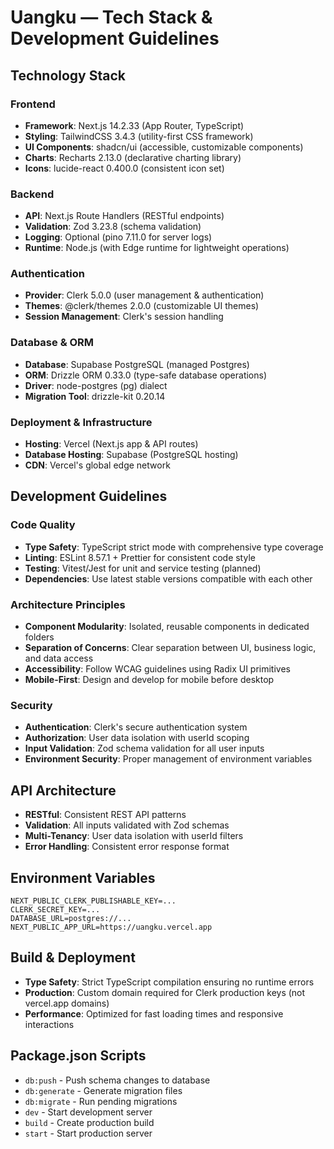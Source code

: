 # Uangku — Tech Stack & Development Guidelines

## Technology Stack

### Frontend
- **Framework**: Next.js 14.2.33 (App Router, TypeScript)
- **Styling**: TailwindCSS 3.4.3 (utility-first CSS framework)
- **UI Components**: shadcn/ui (accessible, customizable components)
- **Charts**: Recharts 2.13.0 (declarative charting library)
- **Icons**: lucide-react 0.400.0 (consistent icon set)

### Backend
- **API**: Next.js Route Handlers (RESTful endpoints)
- **Validation**: Zod 3.23.8 (schema validation)
- **Logging**: Optional (pino 7.11.0 for server logs)
- **Runtime**: Node.js (with Edge runtime for lightweight operations)

### Authentication
- **Provider**: Clerk 5.0.0 (user management & authentication)
- **Themes**: @clerk/themes 2.0.0 (customizable UI themes)
- **Session Management**: Clerk's session handling

### Database & ORM
- **Database**: Supabase PostgreSQL (managed Postgres)
- **ORM**: Drizzle ORM 0.33.0 (type-safe database operations)
- **Driver**: node-postgres (pg) dialect
- **Migration Tool**: drizzle-kit 0.20.14

### Deployment & Infrastructure
- **Hosting**: Vercel (Next.js app & API routes)
- **Database Hosting**: Supabase (PostgreSQL hosting)
- **CDN**: Vercel's global edge network

## Development Guidelines

### Code Quality
- **Type Safety**: TypeScript strict mode with comprehensive type coverage
- **Linting**: ESLint 8.57.1 + Prettier for consistent code style
- **Testing**: Vitest/Jest for unit and service testing (planned)
- **Dependencies**: Use latest stable versions compatible with each other

### Architecture Principles
- **Component Modularity**: Isolated, reusable components in dedicated folders
- **Separation of Concerns**: Clear separation between UI, business logic, and data access
- **Accessibility**: Follow WCAG guidelines using Radix UI primitives
- **Mobile-First**: Design and develop for mobile before desktop

### Security
- **Authentication**: Clerk's secure authentication system
- **Authorization**: User data isolation with userId scoping
- **Input Validation**: Zod schema validation for all user inputs
- **Environment Security**: Proper management of environment variables

## API Architecture
- **RESTful**: Consistent REST API patterns
- **Validation**: All inputs validated with Zod schemas
- **Multi-Tenancy**: User data isolation with userId filters
- **Error Handling**: Consistent error response format

## Environment Variables
```
NEXT_PUBLIC_CLERK_PUBLISHABLE_KEY=...
CLERK_SECRET_KEY=...
DATABASE_URL=postgres://...
NEXT_PUBLIC_APP_URL=https://uangku.vercel.app
```

## Build & Deployment
- **Type Safety**: Strict TypeScript compilation ensuring no runtime errors
- **Production**: Custom domain required for Clerk production keys (not vercel.app domains)
- **Performance**: Optimized for fast loading times and responsive interactions

## Package.json Scripts
- `db:push` - Push schema changes to database
- `db:generate` - Generate migration files
- `db:migrate` - Run pending migrations
- `dev` - Start development server
- `build` - Create production build
- `start` - Start production server